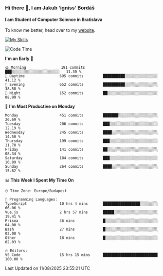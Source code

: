 ### Hi there 👋, I am Jakub 'igniss' Bordáš

#### I am Student of Computer Science in Bratislava
To know me better, head over to my [website](https://bordas.sk).

[![My Skills](https://skillicons.dev/icons?i=js,typescript,html,css,figma,svelte,vue,next,postgresql,nest,express,nodejs)](https://bordas.sk)


<!--START_SECTION:waka-->
![Code Time](http://img.shields.io/badge/Code%20Time-2%2C025%20hrs%2051%20mins-blue)

**I'm an Early 🐤** 

```text
🌞 Morning                191 commits         ███░░░░░░░░░░░░░░░░░░░░░░   11.30 % 
🌆 Daytime                695 commits         ██████████░░░░░░░░░░░░░░░   41.12 % 
🌃 Evening                652 commits         ██████████░░░░░░░░░░░░░░░   38.58 % 
🌙 Night                  152 commits         ██░░░░░░░░░░░░░░░░░░░░░░░   08.99 % 
```
📅 **I'm Most Productive on Monday** 

```text
Monday                   451 commits         ███████░░░░░░░░░░░░░░░░░░   26.69 % 
Tuesday                  206 commits         ███░░░░░░░░░░░░░░░░░░░░░░   12.19 % 
Wednesday                245 commits         ████░░░░░░░░░░░░░░░░░░░░░   14.50 % 
Thursday                 199 commits         ███░░░░░░░░░░░░░░░░░░░░░░   11.78 % 
Friday                   141 commits         ██░░░░░░░░░░░░░░░░░░░░░░░   08.34 % 
Saturday                 184 commits         ███░░░░░░░░░░░░░░░░░░░░░░   10.89 % 
Sunday                   264 commits         ████░░░░░░░░░░░░░░░░░░░░░   15.62 % 
```


📊 **This Week I Spent My Time On** 

```text
🕑︎ Time Zone: Europe/Budapest

💬 Programming Languages: 
TypeScript               10 hrs 4 mins       █████████████████░░░░░░░░   66.06 % 
Vue.js                   2 hrs 57 mins       █████░░░░░░░░░░░░░░░░░░░░   19.41 % 
Prisma                   36 mins             █░░░░░░░░░░░░░░░░░░░░░░░░   04.00 % 
Bash                     27 mins             █░░░░░░░░░░░░░░░░░░░░░░░░   03.00 % 
Other                    18 mins             █░░░░░░░░░░░░░░░░░░░░░░░░   02.03 % 

🔥 Editors: 
VS Code                  15 hrs 15 mins      █████████████████████████   100.00 % 
```


 Last Updated on 11/08/2025 23:55:21 UTC
<!--END_SECTION:waka-->
